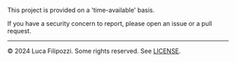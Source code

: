 This project is provided on a 'time-available' basis.

If you have a security concern to report, please open an issue or a pull request.

---
© 2024 Luca Filipozzi. Some rights reserved. See [LICENSE][license].

[license]: https://github.com/LucaFilipozzi/keycloak-extensions/blob/main/LICENSE.md
